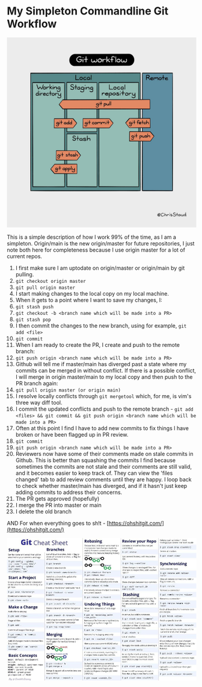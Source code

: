 # My Simpleton Commandline Git Workflow

![alt text](git.jpg "Git Workflow Diagram")

This is a simple description of how I work 99% of the time, as I am a simpleton. Origin/main is the new origin/master for future repositories, I just note both here for completeness because I use origin master for a lot of current repos.

1. I first make sure I am uptodate on origin/master or origin/main by git pulling.
  1. ```git checkout origin master```
  2. ```git pull origin master```
2. I start making changes to the local copy on my local machine.
3. When it gets to a point where I want to save my changes, I:
  1. ```git stash push```
  2. ```git checkout -b <branch name which will be made into a PR>```
  3. ```git stash pop```
4. I then commit the changes to the new branch, using for example, ```git add <file>```
  1. ```git commit```
5. When I am ready to create the PR, I create and push to the remote branch:
  1. ```git push origin <branch name which will be made into a PR>```
6. Github will tell me if master/main has diverged past a state where my commits can be merged in without conflict. If there is a possible conflict, I will merge in origin master/main to my local copy and then push to the PR branch again:
  1. ```git pull origin master (or origin main)```
  2. I resolve locally conflicts through ```git mergetool``` which, for me, is vim's three way diff tool.
  3. I commit the updated conflicts and push to the remote branch - ```git add <files> && git commit && git push origin <branch name which will be made into a PR>```
7. Often at this point I find I have to add new commits to fix things I have broken or have been flagged up in PR review.
  1. ```git commit```
  2. ```git push origin <branch name which will be made into a PR>```
8. Reviewers now have some of their comments made on stale commits in Github. This is better than squashing the commits I find because sometimes the commits are not stale and their comments are still valid, and it becomes easier to keep track of. They can view the 'files changed' tab to add review comments until they are happy. I loop back to check whether master/main has diverged, and if it hasn't just keep adding commits to address their concerns.
9. The PR gets approved (hopefully)
10. I merge the PR into master or main
11. I delete the old branch

AND For when everything goes to sh!t - [https://ohshitgit.com/](https://ohshitgit.com/)


![alt text](gitcheat.jpg "Git Cheat Sheet")
